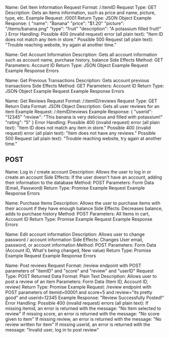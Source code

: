 Name: Get Item Information
Request Format: /:itemID
Request Type: GET
Description: Gets an items information, such as price and name, picture, type, etc.
Example Request: /0001
Return Type: JSON Object
Example Response:
{
  "name": "Banana"
  "price": "$1.20"
  "picture": "/items/banana.png"
  "type": "fruit"
  "description": "A potassium filled fruit!"
}
Error Handling:
Possible 400 (invalid request) error (all plain text):
  "Item ID does not match any item in store."
Possible 500 Request (all plain text):
  "Trouble reaching website, try again at another time."

Name: Get Account Information
Description: Gets all account information such as account name, purchase history, balance
Side Effects
Method: GET
Parameters: Account ID
Return Type: JSON Object
Example Request
Example Response
Errors

Name: Get Previous Transactions
Description: Gets account previous transactions
Side Effects
Method: GET
Parameters: Account ID
Return Type: JSON Object
Example Request
Example Response
Errors

Name: Get Reviews
Request Format: /:itemID/reviews
Request Type: GET
Return Data Format: JSON Object
Description: Gets all user reviews for an item
Example Request: /:itemID/reviews
Example Response:
{
  "userid": "12345"
  "review": "This banana is very delicious and filled with potassium!"
  "rating": "5"
}
Error Handling:
Possible 400 (invalid request) error (all plain text):
  "Item ID does not match any item in store."
Possible 400 (invalid request) error (all plain text):
  "Item does not have any reviews."
Possible 500 Request (all plain text):
  "Trouble reaching website, try again at another time."


POST
-
Name: Log in / create account
Description: Allows the user to log in or create an account
Side Effects: If the user doesn't have an account, adding their information to the database
Method: POST
Parameters: Form Data (Email, Password)
Return Type: Promise
Example Request
Example Response
Errors

Name: Purchase Items
Description: Allows the user to purchase items with their account if they have enough balance
Side Effects: Decreases balance, adds to purchase history
Method: POST
Parameters: All Items in cart, Account ID
Return Type: Promise
Example Request
Example Response
Errors

Name: Edit account information
Description: Allows user to change password / account information
Side Effects: Changes User email, password, or account information
Method: POST
Parameters: Form Data (Account ID, What's being changed, New value)
Return Type: Promise
Example Request
Example Response
Errors

Name: Post reviews
Request Format: /review endpoint with POST parameters of "itemID" and "score" and "review" and "userID"
Request Type: POST
Returned Data Format: Plain Text
Description: Allows user to post a review of an item
Parameters: Form Data (Item ID, Account ID, review)
Return Type: Promise
Example Request: /review endpoint with POST parameters of itemid=00001 and score=5 and review="its pretty good" and userid=12345
Example Response: "Review Successfully Posted!"
Error Handling:
Possible 400 (invalid request) errors (all plain text):
  If missing itemid, an error is returned with the message: "No Item selected to review"
  If missing score, an error is returned with the message: "No score given to item"
  If missing review, an error is returned with the message: "No review written for item"
  If missing userid, an error is returned with the message: "Invalid user, log in to post review"

